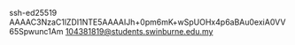 ssh-ed25519 AAAAC3NzaC1lZDI1NTE5AAAAIJh+0pm6mK+wSpUOHx4p6aBAu0exiA0VV65Spwunc1Am 104381819@students.swinburne.edu.my
